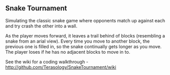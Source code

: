 ## Snake Tournament
Simulating the classic snake game where opponents match up against each and try crash the other into a wall.

As the player moves forward, it leaves a trail behind of blocks (resembling a snake from an arial view). Every time you move to another block, the previous one is filled in, so the snake continually gets longer as you move. The player loses if he has no adjacent blocks to move in to.

See the wiki for a coding walkthrough - http://github.com/Terasology/SnakeTournament/wiki
